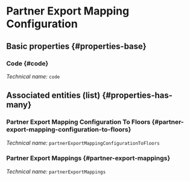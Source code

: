#  Partner Export Mapping Configuration
<!--- THIS FILE IS GENERATED PLEASE DO NOT EDIT IT DIRECTLY --->



## Basic properties {#properties-base}

### Code {#code}



*Technical name:* ```code```




## Associated entities (list) {#properties-has-many}

###  Partner Export Mapping Configuration To Floors {#partner-export-mapping-configuration-to-floors}



*Technical name:* ```partnerExportMappingConfigurationToFloors```

###  Partner Export Mappings {#partner-export-mappings}



*Technical name:* ```partnerExportMappings```




